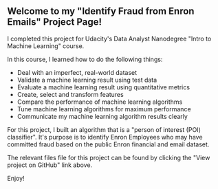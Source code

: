 ## Welcome to my "Identify Fraud from Enron Emails" Project Page!

I completed this project for Udacity's Data Analyst Nanodegree "Intro to Machine Learning" course.

In this course, I learned how to do the following things:

- Deal with an imperfect, real-world dataset
- Validate a machine learning result using test data
- Evaluate a machine learning result using quantitative metrics
- Create, select and transform features
- Compare the performance of machine learning algorithms
- Tune machine learning algorithms for maximum performance
- Communicate my machine learning algorithm results clearly

For this project, I built an algorithm that is a "person of interest (POI) classifier".  It's purpose is to identify Enron Employees who may have committed fraud based on the public Enron financial and email dataset.

The relevant files file for this project can be found by clicking the "View project on GitHub" link above.

Enjoy!
